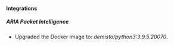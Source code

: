 #### Integrations
##### ARIA Packet Intelligence
- Upgraded the Docker image to: *demisto/python3:3.9.5.20070*.
